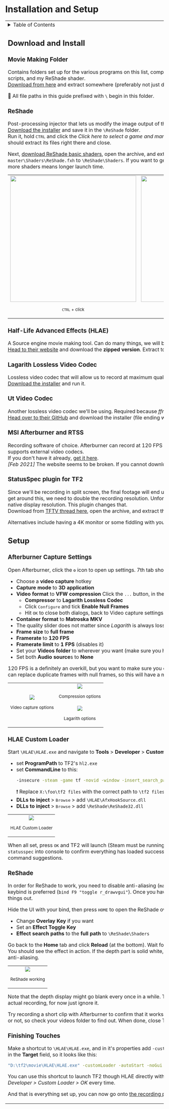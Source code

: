 # Installation and Setup

<table><tbody><tr>
<td><details><summary>Table of Contents</summary>

- [Installation and Setup](#installation-and-setup)
	- [Download and Install](#download-and-install)
		- [Movie Making Folder](#movie-making-folder)
		- [ReShade](#reshade)
		- [Half-Life Advanced Effects (HLAE)](#half-life-advanced-effects-hlae)
		- [Lagarith Lossless Video Codec](#lagarith-lossless-video-codec)
		- [Ut Video Codec](#ut-video-codec)
		- [MSI Afterburner and RTSS](#msi-afterburner-and-rtss)
		- [StatusSpec plugin for TF2](#statusspec-plugin-for-tf2)
	- [Setup](#setup)
		- [Afterburner Capture Settings](#afterburner-capture-settings)
		- [HLAE Custom Loader](#hlae-custom-loader)
		- [ReShade](#reshade-1)
		- [Finishing Touches](#finishing-touches)

</details>

## Download and Install

### Movie Making Folder

Contains folders set up for the various programs on this list,
compiled _ffmpeg_ binaries, video processing scripts, and my ReShade shader.  
[Download from here](https://github.com/juniorsgithub/tf2-how-to-record-depth/releases/latest)
and extract somewhere (preferably not just desktop).  

&#128204; All file paths in this guide prefixed with `\` begin in this folder.

### ReShade

Post-processing injector that lets us modify the image output of the game.  
[Download  the installer](https://reshade.me/) and save it in the `\ReShade` folder.  
Run it, hold <kbd>CTRL</kbd> and click the
_Click here to select a game and manage its ReShade installation_ button.
It should extract its files right there and close.

Next, [download ReShade basic shaders](https://github.com/crosire/reshade-shaders),
open the archive, and extract `reshade-shaders-master\Shaders\ReShade.fxh`
to `\ReShade\Shaders`. If you want to get more shaders and textures you can,
but more shaders means longer launch time.

<table><tr>
<td><div style="text-align:center">
<img src="https://raw.githubusercontent.com/juniorsgithub/tf2-how-to-record-depth/master/guide/images/ReShade-installer.png" width="400"/>
<p align="center"><sub><kbd>CTRL</kbd> + click</sub></p>
</td></div>
<td><div style="text-align:center">
<img src="https://raw.githubusercontent.com/juniorsgithub/tf2-how-to-record-depth/master/guide/images/ReShade-extracted.png" width="400"/>
<p align="center"><sub>ReShade extracted</p>
</td></div>
</tr></table>

### Half-Life Advanced Effects (HLAE)

A Source engine movie making tool. Can do many things,
we will be using it to inject ReShade.  
[Head to their website](https://www.advancedfx.org/download/)
and download the **zipped version**. Extract to `\HLAE`.

### Lagarith Lossless Video Codec

Lossless video codec that will allow us to record at maximum quality
while staying at reasonable file sizes.  
[Download the installer](https://lags.leetcode.net/codec.html) and run it.

### Ut Video Codec

Another lossless video codec we'll be using.
Required because _ffmpeg_ does not support encoding _Lagarith_.  
[Head over to their GitHub](https://github.com/umezawatakeshi/utvideo/releases/lastest)
and download the installer (file ending with `win.exe`).

### MSI Afterburner and RTSS

Recording software of choice. Afterburner can record at 120 FPS
(useful so we don't drop any frames) and supports external video codecs.  
If you don't have it already, [get it here](https://www.msi.com/page/afterburner).  
_[Feb 2021]_ The website seems to be broken. If you cannot download it, see
[this Reddit thread](https://www.reddit.com/r/MSI_Gaming/comments/k0hss7/cannot_download_msi_afterburner/).

### StatusSpec plugin for TF2

Since we'll be recording in split screen, the final footage will end up
at half the resolution of the recording.
To get around this, we need to double the recording resolution.
Unfortunately, TF2 doesn't let you go above your native display resolution.
This plugin changes that.  
Download from [TFTV thread here](https://www.teamfortress.tv/17291/sourceres/?page=2#32), open the archive, and extract the `StatusSpec\addons` folder to `\tf2 files`.

Alternatives include having a 4K monitor or some fiddling with your GPU driver.

## Setup

### Afterburner Capture Settings

Open Afterburner, click the <kbd>&#x2699;</kbd> icon to open up settings. 7th tab should be called **Video capture**, in there:
- Choose a **video capture** hotkey
- **Capture mode** to **3D application**
- **Video format** to **VFW compression**
Click the <kbd>...</kbd> button, in the menu that pops up:  
   - **Compressor** to **Lagarith Lossless Codec**
   - Click <kbd>Configure</kbd> and tick **Enable Null Frames**
   - Hit <kbd>OK</kbd> to close both dialogs, back to Video capture settings
- **Container format** to **Matroska MKV**
- The quality slider does not matter since _Lagarith_ is always lossless
- **Frame size** to **full frame**
- **Framerate** to **120 FPS**
- **Framerate limit** to **1 FPS** (disables it)
- Set your **Videos folder** to wherever you want
(make sure you have enough disk space)
- Set both **Audio source**s to **None**

120 FPS is a definitely an overkill, but you want to make sure
you capture every frame TF2 renders. 
_Lagarith_ can replace duplicate frames with null frames,
so this will have a minimal impact on file size.

<table>
<tr>
<td rowspan="2"><div style="text-align:center">
<img src="images/Afterburner-settings.png"/>
<p align="center"><sub>Video capture options</sub></p>
</td></div>
<td><div style="text-align:center">
<img src="images/Afterburner-compression.png" align="center"/>
<p align="center"><sub>Compression options</p>
</div></td>
</tr><tr>
<td><div style="text-align:center">
<img src="images/Afterburner-Lagarith.png"/>
<p align="center"><sub>Lagarith options</p>
</td></div>
</tr>
</table>

### HLAE Custom Loader

Start `\HLAE\HLAE.exe` and navigate to **Tools** > **Developer** > **Custom Loader**,
in there:
- set **ProgramPath** to TF2's `hl2.exe`
- set **CommandLine** to this:  
	```bash <!-- language just to get string highlight -->
	-insecure -steam -game tf -novid -window -insert_search_path "X:\foo\tf2 files" +sv_lan 1
	```
  &#x2757; Replace `X:\foo\tf2 files` with the correct path to `\tf2 files`.
- **DLLs to inject** > <kbd>Browse</kbd> > add `\HLAE\AfxHookSource.dll`
- **DLLs to inject** > <kbd>Browse</kbd> > add `\ReShade\ReShade32.dll`

<table>
<td><div style="text-align:center">
<img src="images/HLAE-custom-loader.png"/>
<p><sub>HLAE Custom Loader</sub></p>
</td></div>
</table>

When all set, press <kbd>OK</kbd> and TF2 will launch (Steam must be running).
When the game loads try typing `mirv` and `statusspec` into console
to confirm everything has loaded successfully.
With both you should see a bunch of command suggestions.

### ReShade

In order for ReShade to work, you need to disable anti-aliasing (`mat_antialias 0`)
and UI. For the latter a keybind is preferred (`bind F9 "toggle r_drawvgui"`).
Once you have these, load up a map so you can test things out.

Hide the UI with your bind, then press <kbd>HOME</kbd> to open the ReShade overlay.
Under the **Settings** tab:
- Change **Overlay Key** if you want
- Set an **Effect Toggle Key**
- **Effect search paths** to the **full path** to `\ReShade\Shaders`

Go back to the **Home** tab and click **Reload** (at the bottom).
Wait for effects to load, then check the `junior` one.  
You should see the effect in action. If the depth part is solid white,
you probably forgot to turn off either UI or anti-aliasing.

<table>
<td><div style="text-align:center">
<img src="images/shader-config.png"/>
<p><sub>ReShade working</sub></p>
</td></div>
</table>

Note that the depth display might go blank every once in a while.
That will be taken care of once we get to the actual recording,
for now just ignore it.

Try recording a short clip with Afterburner to confirm that it works.
There is no notification if you're recording or not,
so check your videos folder to find out. When done, close TF2.

### Finishing Touches

Make a shortcut to `\HLAE\HLAE.exe`, and in it's properties add
`-customLoader -autoStart -noGui` after the path in the **Target** field,
so it looks like this:
```bash <!-- language just to get string highlight -->
"D:\tf2\movie\HLAE\HLAE.exe" -customLoader -autoStart -noGui
```
You can use this shortcut to launch TF2 though HLAE directly
without having to go though _HLAE > Tools > Developer > Custom Loader > OK_ every time.

And that is everything set up, you can now go onto
[the recording part of this guide](basic-recording.md).
